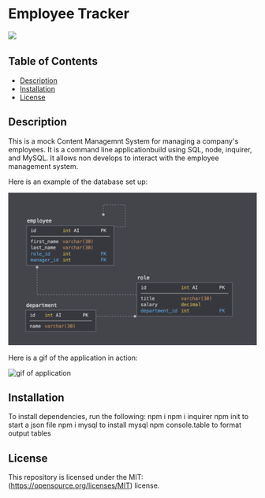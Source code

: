 # Employee Tracker
![](https://img.shields.io/badge/License-MIT-yellow.svg)



## Table of Contents
* [Description](#description)
* [Installation](#installation)
* [License](#license)

## Description
This is a mock Content Managemnt System for managing a company's employees. It is a command line applicationbuild using SQL, node, inquirer, and MySQL. It allows non develops to interact with the employee management system.

Here is an example of the database set up: 

<img src="images/filesystem.png" alt="database setup">

Here is a gif of the application in action:

<img src="images/employeeTracker.gif" alt="gif of application">

## Installation
To install dependencies, run the following:
npm i 
npm i inquirer
npm init to start a json file
npm i mysql to install mysql
npm console.table to format output tables


## License
This repository is licensed under the MIT: (https://opensource.org/licenses/MIT) license.



